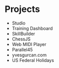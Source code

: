 # Projects

- Studio
- Training Dashboard
- SkillBuilder
- ChessJS
- Web MIDI Player
- Parallel45
- yvesgurcan.com
- US Federal Holidays
